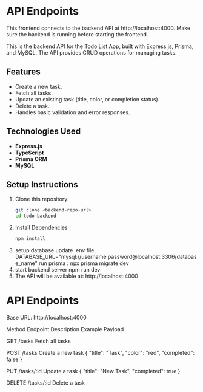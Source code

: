 # API Endpoints
This frontend connects to the backend API at http://localhost:4000. Make sure the backend is running before starting the frontend.

This is the backend API for the Todo List App, built with Express.js, Prisma, and MySQL. The API provides CRUD operations for managing tasks.

## Features

- Create a new task.
- Fetch all tasks.
- Update an existing task (title, color, or completion status).
- Delete a task.
- Handles basic validation and error responses.

## Technologies Used

- **Express.js**
- **TypeScript**
- **Prisma ORM**
- **MySQL**

## Setup Instructions

1. Clone this repository:
   ```bash
   git clone <backend-repo-url>
   cd todo-backend
2. Install Dependencies
   ```bash
   npm install
3. setup database
   update .env file,  DATABASE_URL="mysql://username:password@localhost:3306/database_name"
   run prisma : npx prisma migrate dev
4. start backend server
   npm run dev
5. The API will be available at: http://localhost:4000


# API Endpoints
Base URL: http://localhost:4000

Method	Endpoint	Description	Example Payload

GET	/tasks	Fetch all tasks	

POST	/tasks	Create a new task	{ "title": "Task", "color": "red", "completed": false }

PUT	/tasks/:id	Update a task	{ "title": "New Task", "completed": true }

DELETE	/tasks/:id	Delete a task	-


